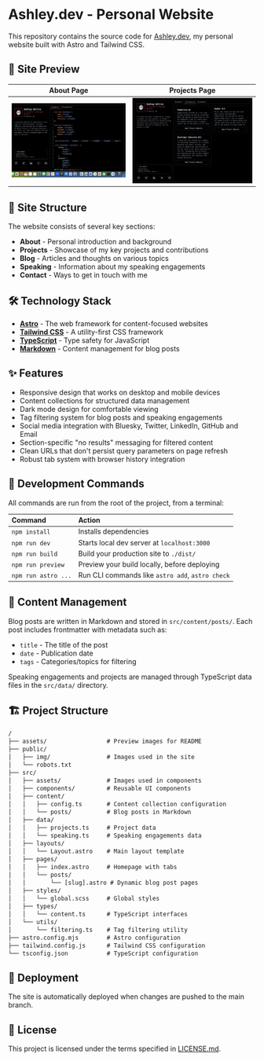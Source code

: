 # Ashley.dev - Personal Website

This repository contains the source code for [Ashley.dev](https://ashley.dev), my personal website built with Astro and Tailwind CSS.

## 📸 Site Preview

| About Page | Projects Page |
|:---:|:---:|
| ![About Page Preview](assets/preview-about.png) | ![Projects Page Preview](assets/preview-projects.png) |

## 🚀 Site Structure

The website consists of several key sections:
- **About** - Personal introduction and background
- **Projects** - Showcase of my key projects and contributions
- **Blog** - Articles and thoughts on various topics
- **Speaking** - Information about my speaking engagements
- **Contact** - Ways to get in touch with me

## 🛠️ Technology Stack

- **[Astro](https://astro.build/)** - The web framework for content-focused websites
- **[Tailwind CSS](https://tailwindcss.com/)** - A utility-first CSS framework
- **[TypeScript](https://www.typescriptlang.org/)** - Type safety for JavaScript
- **[Markdown](https://www.markdownguide.org/)** - Content management for blog posts

## ✨ Features

- Responsive design that works on desktop and mobile devices
- Content collections for structured data management
- Dark mode design for comfortable viewing
- Tag filtering system for blog posts and speaking engagements
- Social media integration with Bluesky, Twitter, LinkedIn, GitHub and Email
- Section-specific "no results" messaging for filtered content
- Clean URLs that don't persist query parameters on page refresh
- Robust tab system with browser history integration

## 🧞 Development Commands

All commands are run from the root of the project, from a terminal:

| Command                   | Action                                           |
| :------------------------ | :----------------------------------------------- |
| `npm install`             | Installs dependencies                            |
| `npm run dev`             | Starts local dev server at `localhost:3000`      |
| `npm run build`           | Build your production site to `./dist/`          |
| `npm run preview`         | Preview your build locally, before deploying     |
| `npm run astro ...`       | Run CLI commands like `astro add`, `astro check` |

## 📝 Content Management

Blog posts are written in Markdown and stored in `src/content/posts/`. Each post includes frontmatter with metadata such as:
- `title` - The title of the post
- `date` - Publication date
- `tags` - Categories/topics for filtering

Speaking engagements and projects are managed through TypeScript data files in the `src/data/` directory.

## 🏗️ Project Structure

```
/
├── assets/                 # Preview images for README
├── public/
│   ├── img/                # Images used in the site
│   └── robots.txt
├── src/
│   ├── assets/             # Images used in components
│   ├── components/         # Reusable UI components
│   ├── content/
│   │   ├── config.ts       # Content collection configuration
│   │   └── posts/          # Blog posts in Markdown
│   ├── data/
│   │   ├── projects.ts     # Project data
│   │   └── speaking.ts     # Speaking engagements data
│   ├── layouts/
│   │   └── Layout.astro    # Main layout template
│   ├── pages/
│   │   ├── index.astro     # Homepage with tabs
│   │   └── posts/
│   │       └── [slug].astro # Dynamic blog post pages
│   ├── styles/
│   │   └── global.scss     # Global styles
│   ├── types/
│   │   └── content.ts      # TypeScript interfaces
│   └── utils/
│       └── filtering.ts    # Tag filtering utility
├── astro.config.mjs        # Astro configuration
├── tailwind.config.js      # Tailwind CSS configuration
└── tsconfig.json           # TypeScript configuration
```

## 🔄 Deployment

The site is automatically deployed when changes are pushed to the main branch.

## 📄 License

This project is licensed under the terms specified in [LICENSE.md](LICENSE.md).

